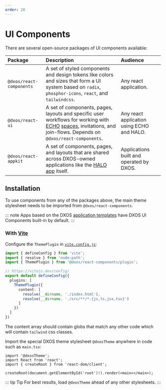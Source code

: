 ```yaml
---
order: 20
---
```


# UI Components

There are several open-source packages of UI components available:

| Package                  | Description                                                                                                                                                                                                                                                      | Audience |
| :----------------------- | :--------------------------------------------------------------------------------------------------------------------------------------------------------------------------------------------------------------------------------------------------------------- | :--- |
| `@dxos/react-components` | A set of styled components and design tokens like colors and sizes that form a UI system based on `radix`, `phosphor-icons`, `react`, and `tailwindcss`. | Any react application. |
| `@dxos/react-ui`         | A set of components, pages, layouts and specific user workflows for working with [ECHO](../platform) [spaces](../glossary#space), invitations, and join-flows. Depends on `@dxos/react-components`. | Any react application using ECHO and HALO. |
| `@dxos/react-appkit`     | A set of components, pages, and layouts that are shared across DXOS-owned applications like the [HALO app](../platform/halo) itself. | Applications built and operated by DXOS. |

## Installation

To use components from any of the packages above, the main theme stylesheet needs to be imported from `@dxos/react-components`.

::: note
Apps based on the DXOS [application templates](../cli/app-templates) have DXOS UI Components built-in by default.
:::

### With [Vite](https://vitejs.dev)

Configure the `ThemePlugin` in [`vite.config.js`](https://vitejs.dev/config/):

```ts file=./snippets/vite-config.ts#L5-
import { defineConfig } from 'vite';
import { resolve } from 'node:path';
import { ThemePlugin } from '@dxos/react-components/plugin';

// https://vitejs.dev/config/
export default defineConfig({
  plugins: [
    ThemePlugin({
      content: [
        resolve(__dirname, './index.html'),
        resolve(__dirname, './src/**/*.{js,ts,jsx,tsx}')
      ]
    })
  ]
})
```

The content array should contain globs that match any other code which will contain `tailwind` css classes.

Import the special DXOS theme stylesheet `@dxosTheme` anywhere in code such as `main.tsx`:

```tsx{1} file=./snippets/vite-main.tsx#L5-
import '@dxosTheme';
import React from 'react';
import { createRoot } from 'react-dom/client';

createRoot(document.getElementById('root')!).render(<main></main>);
```

::: tip Tip
For best results, load `@dxosTheme` ahead of any other stylesheets.
:::
